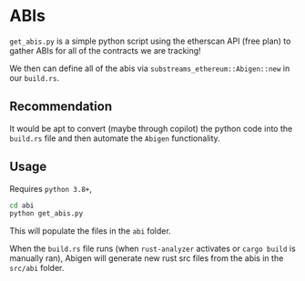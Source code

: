# ABIs

`get_abis.py` is a simple python script using the etherscan API (free plan) to gather ABIs for all of the contracts we are tracking!

We then can define all of the abis via `substreams_ethereum::Abigen::new` in our `build.rs`.

## Recommendation

It would be apt to convert (maybe through copilot) the python code into the `build.rs` file and then automate the `Abigen` functionality.

## Usage

Requires `python 3.8+`,

```bash
cd abi
python get_abis.py
```

This will populate the files in the `abi` folder.

When the `build.rs` file runs (when `rust-analyzer` activates or `cargo build` is manually ran), Abigen will generate new rust src files from the abis in the `src/abi` folder.
